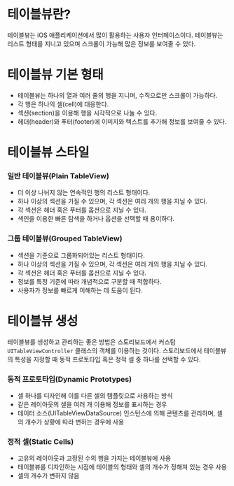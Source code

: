 # 테이블뷰란?

테이블뷰는 iOS 애플리케이션에서 많이 활용하는 사용자 인터페이스이다. 테이블뷰는 리스트 형태를 지니고 있으며 스크롤이 가능해 많은 정보를 보여줄 수 있다. 

# 테이블뷰 기본 형태

- 테이블뷰는 하나의 열과 여러 줄의 행을 지니며, 수직으로만 스크롤이 가능하다.
- 각 행은 하나의 셀(cell)에 대응한다.
- 섹션(section)을 이용해 행을 시각적으로 나눌 수 있다.
- 헤더(header)와 푸터(footer)에 이미지와 텍스트를 추가해 정보를 보여줄 수 있다.

# 테이블뷰 스타일

### 일반 테이블뷰(Plain TableView)

- 더 이상 나뉘지 않는 연속적인 행의 리스트 형태이다.
- 하나 이상의 섹션을 가질 수 있으며, 각 섹션은 여러 개의 행을 지닐 수 있다.
- 각 섹션은 헤더 혹은 푸터를 옵션으로 지닐 수 있다.
- 색인을 이용한 빠른 탐색을 하거나 옵션을 선택할 때 용이하다.

### 그룹 테이블뷰(Grouped TableView)

- 섹션을 기준으로 그룹화되어있는 리스트 형태이다.
- 하나 이상의 섹션을 가질 수 있으며, 각 섹션은 여러 개의 행을 지닐 수 있다.
- 각 섹션은 헤더 혹은 푸터를 옵션으로 지닐 수 있다.
- 정보를 특정 기준에 따라 개념적으로 구분할 때 적합하다.
- 사용자가 정보를 빠르게 이해하는 데 도움이 된다.

# 테이블뷰 생성

테이블뷰를 생성하고 관리하는 좋은 방법은 스토리보드에서 커스텀 `UITableViewController` 클래스의 객체를 이용하는 것이다. 스토리보드에서 테이블뷰의 특성을 지정할 때 동적 프로토타입 혹은 정적 셀 중 하나를 선택할 수 있다.

### 동적 프로토타입(Dynamic Prototypes)

- 셀 하나를 디자인해 이를 다른 셀의 템플릿으로 사용하는 방식
- 같은 레이아웃의 셀을 여러 개 이용해 정보를 표시하는 경우
- 데이터 소스(UITableViewDataSource) 인스턴스에 의해 콘텐츠를 관리하며, 셀의 개수가 상황에 따라 변하는 경우에 사용

### 정적 셀(Static Cells)

- 고유의 레이아웃과 고정된 수의 행을 가지는 테이블뷰에 사용
- 테이블뷰를 디자인하는 시점에 테이블의 형태와 셀의 개수가 정해져 있는 경우 사용
- 셀의 개수가 변하지 않음
